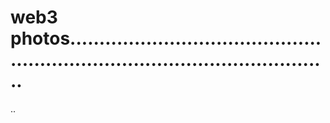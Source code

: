 # web3 photos..................................................................................................
..
